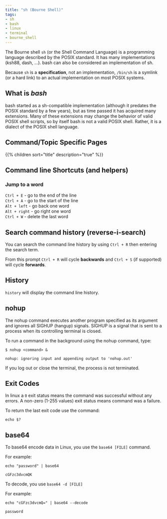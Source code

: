 ```yaml
---
title: "sh (Bourne Shell)"
tags:
- sh
- bash
- linux
- terminal
- bourne_shell
---
```


The Bourne shell `sh` (or the Shell Command Language) is a programming language described by the POSIX standard. 
It has many implementations (ksh88, dash, ...). bash can also be considered an implementation of sh.
<!--more-->
Because `sh` is a **specification**, not an implementation, `/bin/sh` is a symlink (or a hard link) to an actual 
implementation on most POSIX systems.

## What is *bash*
bash started as a sh-compatible implementation (although it predates the POSIX standard by a few years), but as time passed it has acquired many extensions.
Many of these extensions may change the behavior of valid POSIX shell scripts, so by itself bash is not a valid POSIX shell. 
Rather, it is a dialect of the POSIX shell language.

## Command/Topic Specific Pages

{{% children sort="title" description="true" %}}

## Command line Shortcuts (and helpers)

### Jump to a word

`Ctrl + E` - go to the end of the line  
`Ctrl + A` - go to the start of the line  
`Alt + left` - go back one word  
`Alt + right` - go right one word  
`Ctrl + W` - delete the last word  

## Search command history (reverse-i-search)

You can search the command line history by using `Ctrl + R` then entering the search term.

From this prompt `Ctrl + R` will cycle **backwards** and `Ctrl + S` (if supported) will cycle **forwards**.

## History

`history` will display the command line history.

## nohup

The nohup command executes another program specified as its argument and ignores all SIGHUP (hangup) signals. 
SIGHUP is a signal that is sent to a process when its controlling terminal is closed.

To run a command in the background using the nohup command, type:
```shell
$ nohup <command> &

nohup: ignoring input and appending output to 'nohup.out'
```
If you log out or close the terminal, the process is not terminated.

## Exit Codes

In linux a `0` exit status means the command was successful without any errors. 
A non-zero (1-255 values) exit status means command was a failure.

To return the last exit code use the command:

```shell
echo $?
```

## base64

To base64 encode data in Linux, you use the `base64 [FILE]` command. 

For example:

```shell
echo "password" | base64
```
```text
cGFzc3dvcmQK
```

To decode, you use `base64 -d [FILE]` 

For example:

```shell
echo "cGFzc3dvcmQ=" | base64 --decode
```
```text
password
```